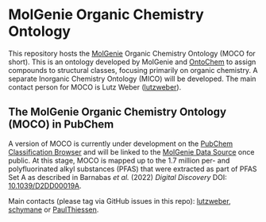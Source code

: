 # MolGenie Organic Chemistry Ontology
This repository hosts the [MolGenie](https://molgenie.com/) Organic Chemistry Ontology (MOCO for short). 
This is an ontology developed by MolGenie and [OntoChem](https://ontochem.com/) to assign compounds to structural classes,
focusing primarily on organic chemistry. A separate Inorganic Chemistry Ontology (MICO) will be developed. 
The main contact person for MOCO is Lutz Weber ([lutzweber](https://github.com/lutzweber)). 

## The MolGenie Organic Chemistry Ontology (MOCO) in PubChem
A version of MOCO is currently under development on the 
[PubChem Classification Browser](https://pubchem.ncbi.nlm.nih.gov/classification/#hid=72) 
and will be linked to the [MolGenie Data Source](https://pubchem.ncbi.nlm.nih.gov/source/27441) once public. 
At this stage, MOCO is mapped up to the 1.7 million per- and polyfluorinated alkyl substances (PFAS) 
that were extracted as part of PFAS Set A as described in Barnabas _et al._ (2022) _Digital Discovery_ 
DOI: [10.1039/D2DD00019A](https://doi.org/10.1039/D2DD00019A).

Main contacts (please tag via GitHub issues in this repo): 
[lutzweber](https://github.com/lutzweber), 
[schymane](https://github.com/schymane) or 
[PaulThiessen](https://github.com/PaulThiessen).

